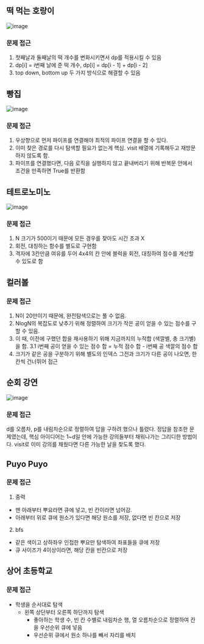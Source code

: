 ## 떡 먹는 호랑이
![image](https://user-images.githubusercontent.com/25299428/158106448-9bbc320d-5cb1-452f-b9ef-d985104062b3.png)

### 문제 접근
1. 첫째날과 둘째날의 떡 개수를 변화시키면서 dp를 적용시킬 수 있음
2. dp[i] = i번째 날에 준 떡 개수, dp[i] = dp[i - 1] + dp[i - 2]
3. top down, bottom up 두 가지 방식으로 해결할 수 있음
## 빵집
![image](https://user-images.githubusercontent.com/25299428/158167679-0a631767-5f74-4da9-aa9a-c620458b7ffe.png)

### 문제 접근
1. 우상향으로 먼저 파이프를 연결해야 최적의 파이프 연결을 할 수 있다.
2. 이미 찾은 경로를 다시 탐색할 필요가 없는게 핵심. visit 배열에 기록해두고 재방문하지 않도록 함.
3. 파이프를 연결했다면, 다음 로직을 실행하지 않고 끝내버리기 위해 반복문 안에서 조건을 만족하면 True를 반환함
## 테트로노미노
![image](https://user-images.githubusercontent.com/25299428/158380132-82e358ab-9a40-49de-8bf3-0ade77dad0a9.png)

### 문제 접근
1. N 크기가 500이기 때문에 모든 경우를 찾아도 시간 초과 X
2. 회전, 대칭하는 함수를 별도로 구현함
3. 격자에 3칸만큼 여유를 두어 4x4의 칸 안에 블럭을 회전, 대칭하여 점수를 계산할 수 있도로 함
## 컬러볼
### 문제 접근
1. N이 20만이기 때문에, 완전탐색으로는 풀 수 없음.
2. NlogN의 복잡도로 낮추기 위해 정렬하여 크기가 작은 공이 얻을 수 있는 점수를 구할 수 있음.
3. 이 때, 이전에 구했던 합을 재사용하기 위해 지금까지의 누적합 (색깔별, 총 크기별)을 함.
  3.1 i번째 공이 얻을 수 있는 점수 합 = 누적 점수 합 - i번째 공 색깔의 점수 합
4. 크기가 같은 공을 구분하기 위해 별도의 인덱스 그전과 크기가 다른 공이 나오면, 한 칸씩 건너뛰어 접근
## 순회 강연
![image](https://user-images.githubusercontent.com/25299428/159203758-9a064fdb-0d2b-481f-b7cb-7216c70565be.png)
### 문제 접근
d를 오름차, p를 내림차순으로 정렬하여 답을 구하려 했으나 틀렸다.
정답을 참조한 문제였는데, 핵심 아이디어는 1~d일 안에 가능한 강의들부터 채워나가는 그리디한 방법이다.
visit로 이미 강의를 채웠다면 다른 가능한 날을 찾도록 했다.
## Puyo Puyo
### 문제 접근
1. 중력
  - 맨 아래부터 뿌요라면 큐에 넣고, 빈 칸이라면 넘어감.
  - 아래부터 위로 큐에 원소가 있다면 해당 원소를 저장, 없다면 빈 칸으로 저장
2. bfs
  - 같은 색이고 상하좌우 인접한 뿌요만 탐색하여 좌표들을 큐에 저장
  - 큐 사이즈가 4이상이라면, 해당 칸을 빈칸으로 저장
## 상어 초등학교
### 문제 접근
- 학생을 순서대로 탐색
  - 왼쪽 상단부터 오른쪽 하단까지 탐색
    - 좋아하는 학생 수, 빈 칸 수별로 내림차순 행, 열 오름차순으로 정렬하여 칸을 우선순위 큐에 넣음
    - 우선순위 큐에서 원소 하나를 빼서 자리를 배치